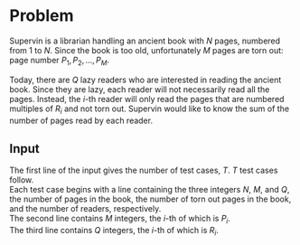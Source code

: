 # Problem

Supervin is a librarian handling an ancient book with $N$ pages, numbered from $1$ to $N$. Since the book is too old, unfortunately $M$ pages are torn out: page number $P_1, P_2, ..., P_M$.

Today, there are $Q$ lazy readers who are interested in reading the ancient book. Since they are lazy, each reader will not necessarily read all the pages. Instead, the $i$-th reader will only read the pages that are numbered multiples of $R_i$ and not torn out. Supervin would like to know the sum of the number of pages read by each reader.

## Input

The first line of the input gives the number of test cases, $T$. $T$ test cases follow.  
Each test case begins with a line containing the three integers $N$, $M$, and $Q$, the number of pages in the book, the number of torn out pages in the book, and the number of readers, respectively.  
The second line contains $M$ integers, the $i$-th of which is $P_i$.  
The third line contains $Q$ integers, the $i$-th of which is $R_i$.
